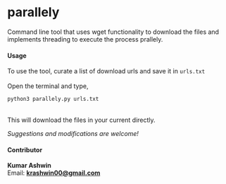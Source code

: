 # parallely
Command line tool that uses wget functionality to download the files and implements threading to execute the process prallely.

#### Usage

To use the tool, curate a list of download urls and save it in `urls.txt` <br><br>
Open the terminal and type,
```python
python3 parallely.py urls.txt
```
<br>
This will download the files in your current directly.

*Suggestions and modifications are welcome!*

#### Contributor
**Kumar Ashwin**
<br>Email: **krashwin00@gmail.com**
